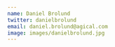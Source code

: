 ```yaml
---
name: Daniel Brolund
twitter: danielbrolund
email: daniel.brolund@agical.com
image: images/danielbrolund.jpg
---
```

